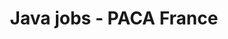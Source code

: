 ---
layout: jobs
title: Java jobs - PACA France
filters:
  - Java
  - java
permalink: /jobs-java/
---